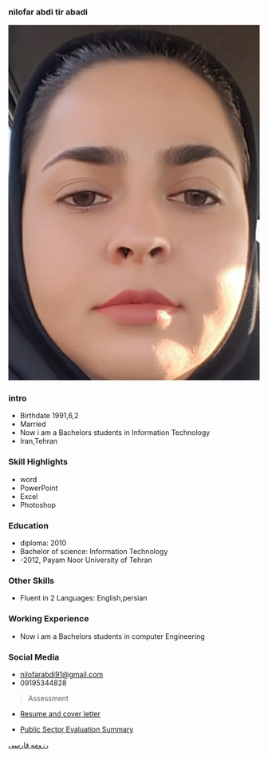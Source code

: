 ### nilofar abdi tir abadi
<img src="pic.jpg">

### intro


+ Birthdate 1991,6,2
+ Married
+ Now i am a Bachelors students in Information Technology
+ Iran,Tehran

### Skill Highlights



+ word
+ PowerPoint 
+ Excel
+ Photoshop


### Education


+ diploma: 2010
+ Bachelor of science: Information Technology
+  -2012, Payam Noor University of Tehran

### Other Skills


+ Fluent in 2 Languages: English,persian



### Working Experience


+ Now i am a Bachelors students in computer Engineering 


### Social Media


+ nilofarabdi91@gmail.com 
+ 09195344828 

>Assessment

+ [Resume and cover letter](https://github.com/fatemehghasemiii/PNU_3991_AR/blob/main/XX_CV_CheckList_AR_3991.pdf)

+ [Public Sector Evaluation Summary](https://github.com/nilofarabdi/PNU_3991_AR/blob/main/XX_GeneralSection_CheckList_AR_3991.pdf)



[رزومه فارسی](/resume-fa)
<br>
